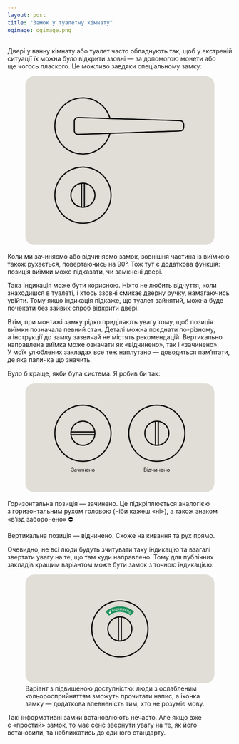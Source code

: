 ```yaml
---
layout: post
title: "Замок у туалетну кімнату"
ogimage: ogimage.png
---
```


Двері у ванну кімнату або туалет часто обладнують так, щоб у екстреній ситуації їх можна було відкрити ззовні — за допомогою монети або ще чогось плаского. Це можливо завдяки спеціальному замку:

<figure>
  <img src="/i/blog/wc-door-locks/doors@2x.png" style="border-radius: 20px;" alt="Сантехнічниий замок">
</figure>

Коли ми зачиняємо або відчиняємо замок, зовнішня частина із виїмкою також рухається, повертаючись на 90°. Тож тут є додаткова функція: позиція виїмки може підказати, чи замкнені двері.

<!-- more -->

Така індикація може бути корисною. Ніхто не любить відчуття, коли знаходишся в туалеті, і хтось ззовні смикає дверну ручку, намагаючись увійти. Тому якщо індикація підкаже, що туалет зайнятий, можна буде почекати без зайвих спроб відкрити двері.

Втім, при монтажі замку рідко приділяють увагу тому, щоб позиція виїмки позначала певний стан. Деталі можна поєднати по-різному, а інструкції до замку зазвичай не містять рекомендацій. Вертикально направлена виїмка може означати як «відчинено», так і «зачинено». У моїх улюблених закладах все теж наплутано — доводиться пам’ятати, де яка паличка що значить.

Було б краще, якби була система. Я робив би так:

<figure>
  <img src="/i/blog/wc-door-locks/statuses@2x.png" style="border-radius: 20px;" alt="Горизонтальна позиція замку — зачинено, вертикальна — відчинено">
</figure>

Горизонтальна позиція — зачинено. Це підкріплюється аналогією з горизонтальним рухом головою (ніби кажеш «ні»), а також знаком «в’їзд заборонено» ⛔️

Вертикальна позиція — відчинено. Схоже на кивання та рух прямо.

Очевидно, не всі люди будуть зчитувати таку індикацію та взагалі звертати увагу на те, що там куди направлено. Тому для публічних закладів кращим варіантом може бути замок з точною індикацією:

<figure>
  <img src="/i/blog/wc-door-locks/in-use@2x.png" style="border-radius: 20px;" alt="Сантехнічний замок із додатковою індикацією">
  <figcaption>Варіант з підвищеною доступністю: люди з ослабленим кольоросприйняттям зможуть прочитати напис, а іконка замку — додаткова впевненість тим, хто не розуміє мову.</figcaption>
</figure>

Такі інформативні замки встановлюють нечасто. Але якщо вже є «простий» замок, то має сенс звернути увагу на те, як його встановили, та наближатись до єдиного стандарту.

<!--Допомагати людям зрозуміти, у якому стані знаходиться система — [дуже важливо](https://www.nngroup.com/articles/visibility-system-status/).-->

<!-- Додаткове читання? -->


